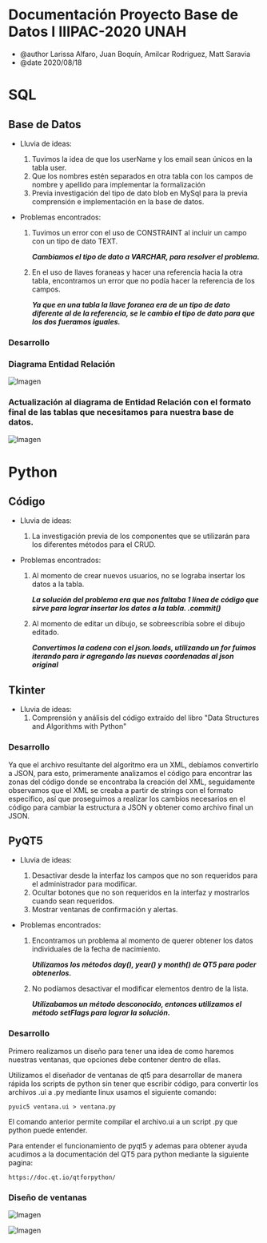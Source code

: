 Documentación Proyecto Base de Datos I IIIPAC-2020 UNAH
=========================
- @author Larissa Alfaro, Juan Boquín, Amilcar Rodriguez, Matt Saravia
- @date 2020/08/18

# **SQL**

## **Base de Datos**
* Lluvia de ideas:
    1. Tuvimos la idea de que los userName y los email sean únicos en la tabla user.
    2. Que los nombres estén separados en otra tabla con los campos de nombre y apellido para implementar la formalización
    3. Previa investigación del tipo de dato blob en MySql para la previa comprensión e implementación en la base de datos.

* Problemas encontrados:
    1. Tuvimos un error con el uso de CONSTRAINT al incluir un campo con un tipo de dato TEXT.
   
		***Cambiamos el tipo de dato a VARCHAR, para resolver el problema.***
    1. En el uso de llaves foraneas y hacer una referencia hacia la otra tabla, encontramos un error que no podía hacer la referencia de los campos.
   
		***Ya que en una tabla la llave foranea era de un tipo de dato diferente al de la referencia, se le cambio el tipo de dato para que los dos fueramos iguales.***

### **Desarrollo**


### **Diagrama Entidad Relación**
![Imagen](https://fotos.subefotos.com/000f5b26935c3e65b5c6e6a137b07913o.png) 

### **Actualización al diagrama de Entidad Relación con el formato final de las tablas que necesitamos para nuestra base de datos.**
![Imagen](https://fotos.subefotos.com/a98e56f31a02adce32f5caf13d865bd0o.png) 


 
    

# **Python**

## **Código**
* Lluvia de ideas:
    1. La investigación previa de los componentes que se utilizarán para los diferentes métodos para el CRUD.

* Problemas encontrados:
    1. Al momento de crear nuevos usuarios, no se lograba insertar los datos a la tabla.
   
		***La solución del problema era que nos faltaba 1 línea de código que sirve para lograr insertar los datos a la tabla. 
		.commit()***
    1. Al momento de editar un dibujo, se sobreescribía sobre el dibujo editado.
		
		***Convertimos la cadena con el json.loads, utilizando un for fuimos iterando para ir agregando las nuevas coordenadas al json original***


## **Tkinter**
* Lluvia de ideas:
    1. Comprensión y análisis del código extraído del libro "Data Structures and Algorithms with Python" 


### **Desarrollo**

Ya que el archivo resultante del algoritmo era un XML, debíamos convertirlo a JSON, para esto, primeramente analizamos el código para encontrar las zonas del código donde se encontraba la creación del XML, seguidamente observamos que el XML se creaba a partir de strings con el formato especifico, así que proseguimos a realizar los cambios necesarios en el código para cambiar la estructura a JSON y obtener como archivo final un JSON.

## **PyQT5**
* Lluvia de ideas:
    1. Desactivar desde la interfaz los campos que no son requeridos para el administrador para modificar.
    2. Ocultar botones que no son requeridos en la interfaz y mostrarlos cuando sean requeridos.
    3. Mostrar ventanas de confirmación y alertas.

* Problemas encontrados:
    1. Encontramos un problema al momento de querer obtener los datos individuales de la fecha de nacimiento. 
  
		***Utilizamos los métodos day(), year() y month() de QT5 para poder obtenerlos.***
    1. No podíamos desactivar el modificar elementos dentro de la lista.
   
		***Utilizabamos un método desconocido, entonces utilizamos el método setFlags para lograr la solución.***


### **Desarrollo**

Primero realizamos un diseño para tener una idea de como haremos nuestras ventanas, que opciones debe contener dentro de ellas.

Utilizamos el diseñador de ventanas de qt5 para desarrollar de manera rápida los scripts de python sin tener que escribir código, para convertir los archivos .ui a .py mediante linux usamos el siguiente comando:

    pyuic5 ventana.ui > ventana.py

El comando anterior permite compilar el archivo.ui a un script .py que python puede entender.

Para entender el funcionamiento de pyqt5 y ademas para obtener ayuda acudimos a la documentación del QT5 para python mediante la siguiente pagina:

    https://doc.qt.io/qtforpython/

### **Diseño de ventanas**

![Imagen](https://fotos.subefotos.com/09fb83e794e475862bf49df6d5a0144fo.jpg) 

![Imagen](https://fotos.subefotos.com/62115f6077a9b2d3a7c3b3019206716eo.jpg) 



